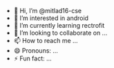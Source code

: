- 👋 Hi, I’m @mitlad16-cse
- 👀 I’m interested in android
- 🌱 I’m currently learning rectrofit
- 💞️ I’m looking to collaborate on ...
- 📫 How to reach me ...
- 😄 Pronouns: ...
- ⚡ Fun fact: ...

<!---
mitlad16-cse/mitlad16-cse is a ✨ special ✨ repository because its `README.md` (this file) appears on your GitHub profile.
You can click the Preview link to take a look at your changes.
--->
